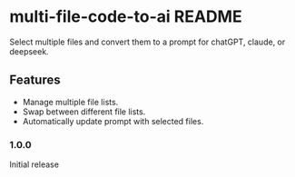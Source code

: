 # multi-file-code-to-ai README

Select multiple files and convert them to a prompt for chatGPT, claude, or deepseek.

## Features

- Manage multiple file lists.
- Swap between different file lists.
- Automatically update prompt with selected files.

### 1.0.0

Initial release
